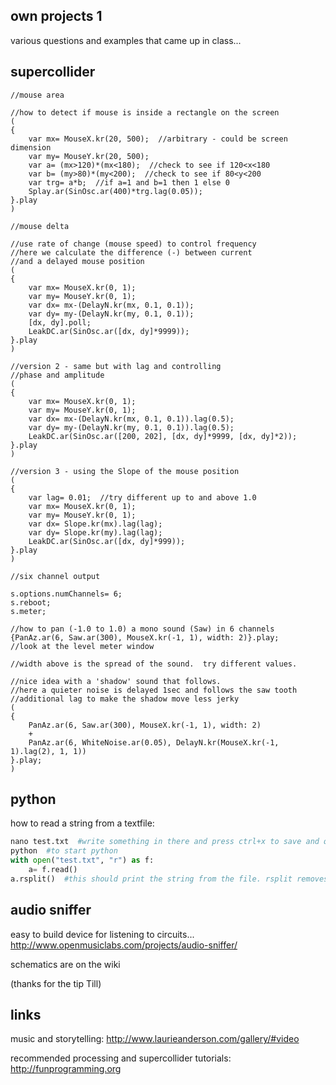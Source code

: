 own projects 1
--

various questions and examples that came up in class...

supercollider
--

```supercollider
//mouse area

//how to detect if mouse is inside a rectangle on the screen
(
{
    var mx= MouseX.kr(20, 500);  //arbitrary - could be screen dimension
    var my= MouseY.kr(20, 500);
    var a= (mx>120)*(mx<180);  //check to see if 120<x<180
    var b= (my>80)*(my<200);  //check to see if 80<y<200
    var trg= a*b;  //if a=1 and b=1 then 1 else 0
    Splay.ar(SinOsc.ar(400)*trg.lag(0.05));
}.play
)
```

```supercollider
//mouse delta

//use rate of change (mouse speed) to control frequency
//here we calculate the difference (-) between current
//and a delayed mouse position
(
{
    var mx= MouseX.kr(0, 1);
    var my= MouseY.kr(0, 1);
    var dx= mx-(DelayN.kr(mx, 0.1, 0.1));
    var dy= my-(DelayN.kr(my, 0.1, 0.1));
    [dx, dy].poll;
    LeakDC.ar(SinOsc.ar([dx, dy]*9999));
}.play
)

//version 2 - same but with lag and controlling
//phase and amplitude
(
{
    var mx= MouseX.kr(0, 1);
    var my= MouseY.kr(0, 1);
    var dx= mx-(DelayN.kr(mx, 0.1, 0.1)).lag(0.5);
    var dy= my-(DelayN.kr(my, 0.1, 0.1)).lag(0.5);
    LeakDC.ar(SinOsc.ar([200, 202], [dx, dy]*9999, [dx, dy]*2));
}.play
)

//version 3 - using the Slope of the mouse position
(
{
    var lag= 0.01;  //try different up to and above 1.0
    var mx= MouseX.kr(0, 1);
    var my= MouseY.kr(0, 1);
    var dx= Slope.kr(mx).lag(lag);
    var dy= Slope.kr(my).lag(lag);
    LeakDC.ar(SinOsc.ar([dx, dy]*999));
}.play
)
```

```supercollider
//six channel output

s.options.numChannels= 6;
s.reboot;
s.meter;

//how to pan (-1.0 to 1.0) a mono sound (Saw) in 6 channels
{PanAz.ar(6, Saw.ar(300), MouseX.kr(-1, 1), width: 2)}.play;
//look at the level meter window

//width above is the spread of the sound.  try different values.

//nice idea with a 'shadow' sound that follows.
//here a quieter noise is delayed 1sec and follows the saw tooth
//additional lag to make the shadow move less jerky
(
{
    PanAz.ar(6, Saw.ar(300), MouseX.kr(-1, 1), width: 2)
    +
    PanAz.ar(6, WhiteNoise.ar(0.05), DelayN.kr(MouseX.kr(-1, 1).lag(2), 1, 1))
}.play;
)
```

python
--

how to read a string from a textfile:

```python
nano test.txt  #write something in there and press ctrl+x to save and quit
python  #to start python
with open("test.txt", "r") as f:
    a= f.read()
a.rsplit()  #this should print the string from the file. rsplit removes trailing newlines (\n)
```

audio sniffer
--

easy to build device for listening to circuits... <http://www.openmusiclabs.com/projects/audio-sniffer/>

schematics are on the wiki

(thanks for the tip Till)

links
--

music and storytelling: <http://www.laurieanderson.com/gallery/#video>

recommended processing and supercollider tutorials: <http://funprogramming.org>
